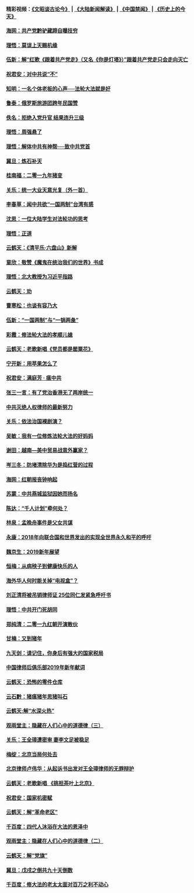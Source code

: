 #### 精彩视频：[《文昭谈古论今》](https://github.com/gfw-breaker/wenzhao/blob/master/README.md?t=01121230) | [《大陆新闻解读》](https://github.com/gfw-breaker/ntdtv-comedy/blob/master/README.md?t=01121230) | [《中国禁闻》](https://github.com/gfw-breaker/ntdtv-news/blob/master/README.md?t=01121230) | [《历史上的今天》](https://github.com/gfw-breaker/today-in-history/blob/master/README.md?t=01121230) 

#### [海网：共产党黔驴藏蹄自曝技穷](../pages/nsc993/n10969562.md?t=01121230) 

#### [理悟：莫误上天赐机缘](../pages/nsc993/n10969514.md?t=01121230) 

#### [伍新：解“红歌《跟着共产党走》（又名《你是灯塔》）”跟着共产党走只会走向灭亡](../pages/nsc993/n10969074.md?t=01121230) 

#### [祝君安：对中共说“不”](../pages/nsc993/n10968464.md?t=01121230) 

#### [知明：一名个体老板的心声──法轮大法就是好](../pages/nsc993/n10967473.md?t=01121230) 

#### [鲁泰：俄罗斯旅游团跨年民国赞](../pages/nsc993/n10967035.md?t=01121230) 

#### [佚名：拒绝入党升官  结果连升三级](../pages/nsc993/n10965069.md?t=01121230) 

#### [理悟：周强悬了](../pages/nsc993/n10965044.md?t=01121230) 

#### [理悟：解体中共有神帮──致中共党首](../pages/nsc993/n10963824.md?t=01121230) 

#### [冀旦：炼石补天](../pages/nsc993/n10963818.md?t=01121230) 

#### [桂南福：二零一九年猪变](../pages/nsc993/n10963774.md?t=01121230) 

#### [关乐：统一大业天意光复（外一首）](../pages/nsc993/n10963765.md?t=01121230) 

#### [李春草：闻中共欲“一国两制”台湾有感](../pages/nsc993/n10963761.md?t=01121230) 

#### [沈思：一位大陆学生对法轮功的思考](../pages/nsc993/n10960706.md?t=01121230) 

#### [理悟：正道](../pages/nsc993/n10960529.md?t=01121230) 

#### [云鹤天：《清平乐‧六盘山》新解](../pages/nsc993/n10959258.md?t=01121230) 

#### [童欣：敬赞《魔鬼在统治我们的世界》书成](../pages/nsc993/n10959244.md?t=01121230) 

#### [理悟：北大教授为习近平指路](../pages/nsc993/n10959234.md?t=01121230) 

#### [云鹤天：劝](../pages/nsc993/n10959226.md?t=01121230) 

#### [曹寒松：也谈有容乃大](../pages/nsc993/n10959191.md?t=01121230) 

#### [伍新：“一国两制”与“一锅两彘”](../pages/nsc993/n10958297.md?t=01121230) 

#### [彩霞：修法轮大法的孝顺儿媳](../pages/nsc993/n10958333.md?t=01121230) 

#### [云鹤天：老歌新唱《党员都是罂粟花》](../pages/nsc993/n10958225.md?t=01121230) 

#### [宁开新：用苹果怎么了](../pages/nsc993/n10955962.md?t=01121230) 

#### [祝君安：满庭芳 · 瘟中共](../pages/nsc993/n10955949.md?t=01121230) 

#### [张三一言：有了党治香港无了两岸统一](../pages/nsc993/n10955943.md?t=01121230) 

#### [中共灭绝人权律师的最新努力](../pages/nsc993/n10954725.md?t=01121230) 

#### [关乐：依法治国裸剧演？](../pages/nsc993/n10952420.md?t=01121230) 

#### [吴敏：我有一位修炼法轮大法的好妈妈](../pages/nsc993/n10952484.md?t=01121230) 

#### [谢田：越南—美中贸易战意外赢家？](../pages/nsc993/n10940351.md?t=01121230) 

#### [岑三冬：防堵清除华为是捣红营的过程](../pages/nsc993/n10952342.md?t=01121230) 

#### [海网：红朝报丧钟响起](../pages/nsc993/n10951480.md?t=01121230) 

#### [苏蒙：中共燕城监狱因她而扬名](../pages/nsc993/n10951476.md?t=01121230) 

#### [陈达：“千人计划”牵何处？](../pages/nsc993/n10951466.md?t=01121230) 

#### [林泉：孟晚舟事件是父女共谋](../pages/nsc993/n10947780.md?t=01121230) 

#### [永康：2018年向联合国和世界发出的实现全世界永久和平的呼吁](../pages/nsc993/n10947756.md?t=01121230) 

#### [魏京生：2019新年展望](../pages/nsc993/n10947691.md?t=01121230) 

#### [恒梅：从病秧子到健康快乐的人](../pages/nsc993/n10947469.md?t=01121230) 

#### [海外华人何时能关掉“电视盒”？](../pages/nsc993/n10945406.md?t=01121230) 

#### [刘正清将被吊销律师证 25位同仁发紧急呼吁书](../pages/nsc993/n10944361.md?t=01121230) 

#### [理悟：中共开门死胡同](../pages/nsc993/n10944908.md?t=01121230) 

#### [郑纯清：二零一九红朝开演散伙](../pages/nsc993/n10944905.md?t=01121230) 

#### [甘楠：又到猪年](../pages/nsc993/n10944903.md?t=01121230) 

#### [九天剑：请记住，你身后有强大的国家税局](../pages/nsc993/n10944885.md?t=01121230) 

#### [中国律师后俱乐部2019年新年献词](../pages/nsc993/n10944348.md?t=01121230) 

#### [云鹤天：恐怖的零件仓库](../pages/nsc993/n10942847.md?t=01121230) 

#### [云石黔：猪瘟猪年思猪叫石](../pages/nsc993/n10943180.md?t=01121230) 

#### [云鹤天:解“水深火热”](../pages/nsc993/n10942828.md?t=01121230) 

#### [观雨堂主：隐藏在人们心中的道德律（三）](../pages/nsc993/n10941445.md?t=01121230) 

#### [关乐：王全璋遭密审 妻李文足被稳足](../pages/nsc993/n10941420.md?t=01121230) 

#### [梅绽：北京当局何处去](../pages/nsc993/n10941407.md?t=01121230) 

#### [北京律师卢伟华：从起诉书出发对王全璋律师的无罪辩护](../pages/nsc993/n10939303.md?t=01121230) 

#### [云鹤天：老歌新唱 《挑担茶叶上北京》](../pages/nsc993/n10937870.md?t=01121230) 

#### [祝君安：国家机密赋](../pages/nsc993/n10937863.md?t=01121230) 

#### [云鹤天：解“革命老区”](../pages/nsc993/n10937858.md?t=01121230) 

#### [千百度：四代人沐浴在大法的恩泽中](../pages/nsc993/n10937630.md?t=01121230) 

#### [观雨堂主：隐藏在人们心中的道德律（二）](../pages/nsc993/n10937219.md?t=01121230) 

#### [云鹤天：解“党旗”](../pages/nsc993/n10937211.md?t=01121230) 

#### [冀旦：戊戌之倒共九十天倒数](../pages/nsc993/n10937168.md?t=01121230) 

#### [千百度：修大法的老太太面对百万之利不动心](../pages/nsc993/n10934913.md?t=01121230) 

